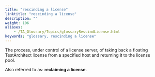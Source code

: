 ```yaml
--- 
title: "rescinding a license"
linktitle: "rescinding a license"
description: ""
weight: 106
aliases: 
    - /TA_Glossary/Topics/glossaryRescindLicense.html
keywords: "glossary, rescinding a license"
---
```


The process, under control of a license server, of taking back a floating TestArchitect license from a specified host and returning it to the license pool.

Also referred to as: **reclaiming a license**.

